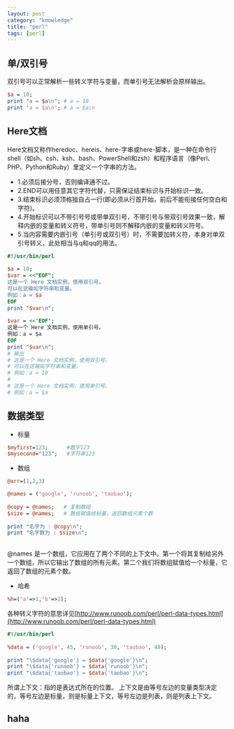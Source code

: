 ```yaml
---
layout: post
category: "knowledge"
title: "perl"
tags: [perl]
---
```


## 单/双引号
双引号可以正常解析一些转义字符与变量，而单引号无法解析会原样输出。

```perl
$a = 10;
print "a = $a\n"; # a = 10
print 'a = $a\n'; # a = $a\n
```

## Here文档

Here文档又称作heredoc、hereis、here-字串或here-脚本，是一种在命令行shell（如sh、csh、ksh、bash、PowerShell和zsh）和程序语言（像Perl、PHP、Python和Ruby）里定义一个字串的方法。

+ 1.必须后接分号，否则编译通不过。
+ 2.END可以用任意其它字符代替，只需保证结束标识与开始标识一致。
+ 3.结束标识必须顶格独自占一行(即必须从行首开始，前后不能衔接任何空白和字符)。
+ 4.开始标识可以不带引号号或带单双引号，不带引号与带双引号效果一致，解释内嵌的变量和转义符号，带单引号则不解释内嵌的变量和转义符号。
+ 5.当内容需要内嵌引号（单引号或双引号）时，不需要加转义符，本身对单双引号转义，此处相当与q和qq的用法。

```perl
#!/usr/bin/perl
 
$a = 10;
$var = <<"EOF";
这是一个 Here 文档实例，使用双引号。
可以在这输如字符串和变量。
例如：a = $a
EOF
print "$var\n";
 
$var = <<'EOF';
这是一个 Here 文档实例，使用单引号。
例如：a = $a
EOF
print "$var\n";
# 输出
# 这是一个 Here 文档实例，使用双引号。
# 可以在这输如字符串和变量。
# 例如：a = 10
# 
# 这是一个 Here 文档实例，使用单引号。
# 例如：a = $a
```

## 数据类型

+ 标量
```perl
$myfirst=123;      #数字123　
$mysecond="123";   #字符串123　
```
+ 数组
```perl
@arr=(1,2,3)

@names = ('google', 'runoob', 'taobao');
 
@copy = @names;   # 复制数组
$size = @names;   # 数组赋值给标量，返回数组元素个数
 
print "名字为 : @copy\n";
print "名字数为 : $size\n";
    
```

@names 是一个数组，它应用在了两个不同的上下文中。第一个将其复制给另外一个数组，所以它输出了数组的所有元素。第二个我们将数组赋值给一个标量，它返回了数组的元素个数。

+ 哈希
```perl
%h=('a'=>1,'b'=>2); 
```
各种转义字符的意思详见[http://www.runoob.com/perl/perl-data-types.html](http://www.runoob.com/perl/perl-data-types.html)

```perl
#!/usr/bin/perl
 
%data = ('google', 45, 'runoob', 30, 'taobao', 40);
 
print "\$data{'google'} = $data{'google'}\n";
print "\$data{'runoob'} = $data{'runoob'}\n";
print "\$data{'taobao'} = $data{'taobao'}\n";
```

所谓上下文：指的是表达式所在的位置。
上下文是由等号左边的变量类型决定的，等号左边是标量，则是标量上下文，等号左边是列表，则是列表上下文。

## haha
